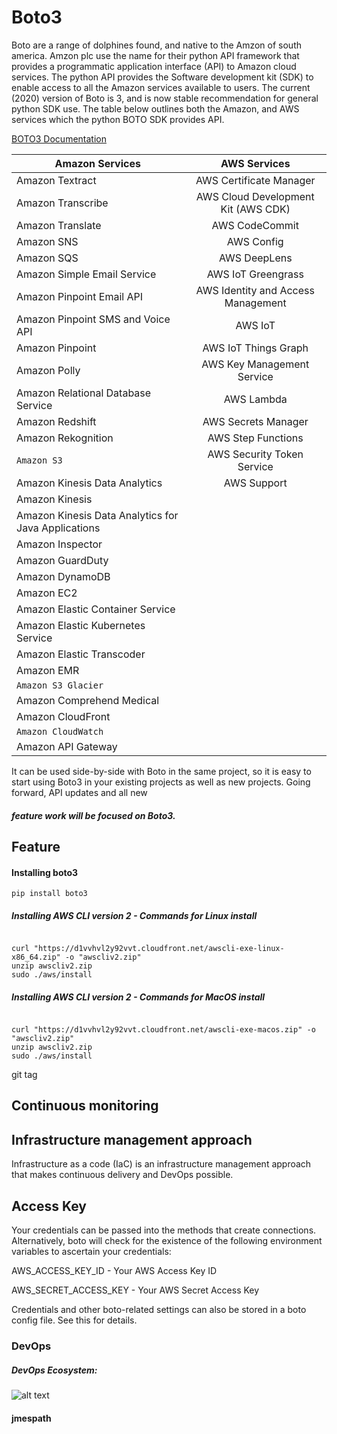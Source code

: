 # Boto3


Boto are a range of dolphines found, and native to the Amzon of south america.  Amzon plc use the name for their python 
API framework that provides a programmatic application interface (API) to Amazon cloud services.  The python API 
provides the Software development kit (SDK) to enable access to all the Amazon services available to users. 
The current (2020) version of Boto is 3, and is now stable recommendation for general python SDK use.
The table below outlines both the Amazon, and AWS services which the python BOTO SDK provides API.

[BOTO3 Documentation](https://boto3.amazonaws.com/v1/documentation/api/latest/guide/s3-examples.html)



| **Amazon Services**                                   | **AWS Services**                    |
|-------------------------------------------------------|:---------------------------------:|
|Amazon Textract                                        |  AWS Certificate Manager                                |
|Amazon Transcribe                                      |  AWS Cloud Development Kit (AWS CDK)
|Amazon Translate                                       |  AWS CodeCommit
|Amazon SNS                                             |  AWS Config
|Amazon SQS                                             |  AWS DeepLens
|Amazon Simple Email Service                            |  AWS IoT Greengrass
|Amazon Pinpoint Email API                              |  AWS Identity and Access Management
|Amazon Pinpoint SMS and Voice API                      |  AWS IoT
|Amazon Pinpoint                                        |  AWS IoT Things Graph
|Amazon Polly                                           |  AWS Key Management Service
|Amazon Relational Database Service                     |  AWS Lambda
|Amazon Redshift                                        |  AWS Secrets Manager
|Amazon Rekognition                                     |  AWS Step Functions
|``Amazon S3``                                          |  AWS Security Token Service
|Amazon Kinesis Data Analytics                          |  AWS Support
|Amazon Kinesis                                         |
|Amazon Kinesis Data Analytics for Java Applications    |
|Amazon Inspector                                       |
|Amazon GuardDuty                                       |
|Amazon DynamoDB                                        |
|Amazon EC2                                             |
|Amazon Elastic Container Service                       |
|Amazon Elastic Kubernetes Service                      |
|Amazon Elastic Transcoder                              |
|Amazon EMR                                             |
|``Amazon S3 Glacier``                                  |
|Amazon Comprehend Medical                              |
|Amazon CloudFront                                      |
|``Amazon CloudWatch``                                  |
|Amazon API Gateway                                     |

It can be used side-by-side with Boto in the same project, so it is easy to start using
Boto3 in your existing projects as well as new projects. Going forward, API updates and all new

##### feature work will be focused on Boto3.

## Feature

#### Installing boto3

```shell
pip install boto3

```

##### Installing AWS CLI version 2 - Commands for Linux install
```shell

curl "https://d1vvhvl2y92vvt.cloudfront.net/awscli-exe-linux-x86_64.zip" -o "awscliv2.zip"
unzip awscliv2.zip
sudo ./aws/install

```
##### Installing AWS CLI version 2 - Commands for MacOS install

```shell

curl "https://d1vvhvl2y92vvt.cloudfront.net/awscli-exe-macos.zip" -o "awscliv2.zip"
unzip awscliv2.zip
sudo ./aws/install

```


git tag <tagname>

## Continuous monitoring


## Infrastructure management approach
Infrastructure as a code (IaC) is an infrastructure management approach that makes continuous delivery and DevOps possible.

## Access Key
Your credentials can be passed into the methods that create connections. Alternatively, boto will check for the existence of the following environment variables to ascertain your credentials:

AWS_ACCESS_KEY_ID - Your AWS Access Key ID

AWS_SECRET_ACCESS_KEY - Your AWS Secret Access Key

Credentials and other boto-related settings can also be stored in a boto config file. See this for details.

### DevOps


##### DevOps Ecosystem:

![alt text](https://blog.testlodge.com/wp-content/uploads/2018/07/qa-in-devops.png "DevOps Ecosystem")

#### jmespath
